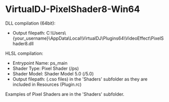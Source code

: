 # VirtualDJ-PixelShader8-Win64

DLL compilation (64bit):
- Output filepath: C:\Users\\{your_username}\AppData\Local\VirtualDJ\Plugins64\VideoEffect\PixelShader8.dll

HLSL compilation:
- Entrypoint Name: ps_main
- Shader Type: Pixel Shader (/ps)
- Shader Model: Shader Model 5.0 (/5.0)
- Output filepath: (.cso files) in the 'Shaders' subfolder as they are included in Resources (Plugin.rc)

Examples of Pixel Shaders are in the 'Shaders' subfolder.
